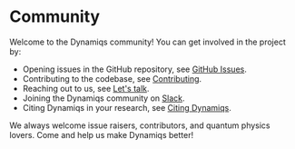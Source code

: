 # Community

Welcome to the Dynamiqs community! You can get involved in the project by:

- Opening issues in the GitHub repository, see [GitHub Issues](https://github.com/dynamiqs/dynamiqs/issues).
- Contributing to the codebase, see [Contributing](contributing.md).
- Reaching out to us, see [Let's talk](lets-talk.md).
- Joining the Dynamiqs community on [Slack](https://join.slack.com/t/dynamiqs-org/shared_invite/zt-1z4mw08mo-qDLoNx19JBRtKzXlmlFYLA).
- Citing Dynamiqs in your research, see [Citing Dynamiqs](citing.md).

We always welcome issue raisers, contributors, and quantum physics lovers. Come and help us make Dynamiqs better!
